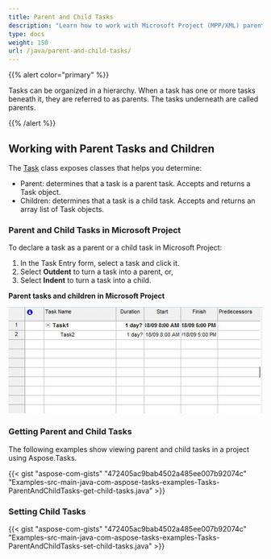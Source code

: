 ```yaml
---
title: Parent and Child Tasks
description: "Learn how to work with Microsoft Project (MPP/XML) parent-child relations using Aspose.Tasks for Java."
type: docs
weight: 150
url: /java/parent-and-child-tasks/
---
```


{{% alert color="primary" %}}

Tasks can be organized in a hierarchy. When a task has one or more tasks beneath it, they are referred to as parents. The tasks underneath are called parents.

{{% /alert %}}

## **Working with Parent Tasks and Children**
The [Task](https://apireference.aspose.com/tasks/java/com.aspose.tasks/Task/) class exposes classes that helps you determine:

- Parent: determines that a task is a parent task. Accepts and returns a Task object.
- Children: determines that a task is a child task. Accepts and returns an array list of Task objects.

### **Parent and Child Tasks in Microsoft Project**
To declare a task as a parent or a child task in Microsoft Project:

1. In the Task Entry form, select a task and click it.
2. Select **Outdent** to turn a task into a parent, or,
3. Select **Indent** to turn a task into a child.

**Parent tasks and children in Microsoft Project** 

![parent child relations in Microsoft Project](parent-and-child-tasks_1.png)

### **Getting Parent and Child Tasks**
The following examples show viewing parent and child tasks in a project using Aspose.Tasks.

{{< gist "aspose-com-gists" "472405ac9bab4502a485ee007b92074c" "Examples-src-main-java-com-aspose-tasks-examples-Tasks-ParentAndChildTasks-get-child-tasks.java" >}}

### **Setting Child Tasks**

{{< gist "aspose-com-gists" "472405ac9bab4502a485ee007b92074c" "Examples-src-main-java-com-aspose-tasks-examples-Tasks-ParentAndChildTasks-set-child-tasks.java" >}}
